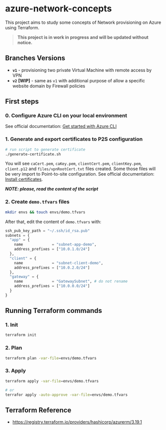 # azure-network-concepts

This project aims to study some concepts of Network provisioning on Azure using Terraform.

> **This project is in work in progress and will be updated without notice.**

## Branches Versions

- **`v1`** - provisioning two private Virtual Machine with remote access by VPN
- **`v2`** **[WIP]** - same as `v1` with additional purpose of allow a specific website domain by Firewall policies

## First steps

### 0. Configure Azure CLI on your local environment

See official documentation: [Get started with Azure CLI](https://docs.microsoft.com/en-us/cli/azure/get-started-with-azure-cli)

### 1. Generate and export certificates to P2S configuration

```bash
# run script to generate certificate
./generate-certificate.sh
```

You will see `caCert.pem`, `caKey.pem`, `clientCert.pem`, `clientKey.pem`, `client.p12` and `files/vpnRootCert.txt` files created. Some those files will be very import to Point-to-site configuration. See official documentation: [Install certificates](https://docs.microsoft.com/en-us/azure/vpn-gateway/point-to-site-vpn-client-cert-linux#install-certificates).

**_NOTE: please, read the content of the script_**

### 2. Create `demo.tfvars` files

```bash
mkdir envs && touch envs/demo.tfvars
```

After that, edit the content of `demo.tfvars` with:

```tfvars
ssh_pub_key_path = "~/.ssh/id_rsa.pub"
subnets = {
  "app" = {
    name             = "subnet-app-demo",
    address_prefixes = ["10.0.1.0/24"]
  },
  "client" = {
    name             = "subnet-client-demo",
    address_prefixes = ["10.0.2.0/24"]
  },
  "gateway" = {
    name             = "GatewaySubnet", # do not rename
    address_prefixes = ["10.0.0.0/24"]
  }
}

```

## Running Terraform commands

### 1. Init

```bash
terraform init
```

### 2. Plan

```bash
terraform plan -var-file=envs/demo.tfvars
```

### 3. Apply

```bash
terraform apply -var-file=envs/demo.tfvars

# or
terrafor apply -auto-approve -var-file=envs/demo.tfvars

```

## Terraform Reference

- https://registry.terraform.io/providers/hashicorp/azurerm/3.19.1
